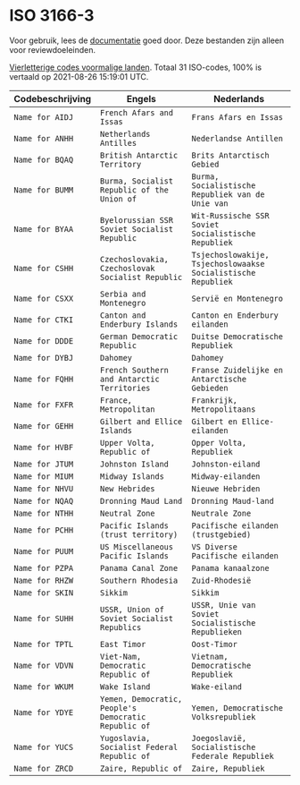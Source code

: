 # ISO 3166-3

Voor gebruik, lees de [documentatie](https://github.com/opentaal/opentaal-isocodes) goed door. Deze bestanden zijn alleen voor reviewdoeleinden.

[Vierletterige codes voormalige landen](https://nl.wikipedia.org/wiki/ISO_3166-3). Totaal 31 ISO-codes, 100% is vertaald op 2021-08-26 15:19:01 UTC.

Codebeschrijving | Engels | Nederlands
---|---|---
`Name for AIDJ` | `French Afars and Issas` | `Frans Afars en Issas`
`Name for ANHH` | `Netherlands Antilles` | `Nederlandse Antillen`
`Name for BQAQ` | `British Antarctic Territory` | `Brits Antarctisch Gebied`
`Name for BUMM` | `Burma, Socialist Republic of the Union of` | `Burma, Socialistische Republiek van de Unie van`
`Name for BYAA` | `Byelorussian SSR Soviet Socialist Republic` | `Wit-Russische SSR Soviet Socialistische Republiek`
`Name for CSHH` | `Czechoslovakia, Czechoslovak Socialist Republic` | `Tsjechoslowakije, Tsjechoslowaakse Socialistische Republiek`
`Name for CSXX` | `Serbia and Montenegro` | `Servië en Montenegro`
`Name for CTKI` | `Canton and Enderbury Islands` | `Canton en Enderbury eilanden`
`Name for DDDE` | `German Democratic Republic` | `Duitse Democratische Republiek`
`Name for DYBJ` | `Dahomey` | `Dahomey`
`Name for FQHH` | `French Southern and Antarctic Territories` | `Franse Zuidelijke en Antarctische Gebieden`
`Name for FXFR` | `France, Metropolitan` | `Frankrijk, Metropolitaans`
`Name for GEHH` | `Gilbert and Ellice Islands` | `Gilbert en Ellice-eilanden`
`Name for HVBF` | `Upper Volta, Republic of` | `Opper Volta, Republiek`
`Name for JTUM` | `Johnston Island` | `Johnston-eiland`
`Name for MIUM` | `Midway Islands` | `Midway-eilanden`
`Name for NHVU` | `New Hebrides` | `Nieuwe Hebriden`
`Name for NQAQ` | `Dronning Maud Land` | `Dronning Maud-land`
`Name for NTHH` | `Neutral Zone` | `Neutrale Zone`
`Name for PCHH` | `Pacific Islands (trust territory)` | `Pacifische eilanden (trustgebied)`
`Name for PUUM` | `US Miscellaneous Pacific Islands` | `VS Diverse Pacifische eilanden`
`Name for PZPA` | `Panama Canal Zone` | `Panama kanaalzone`
`Name for RHZW` | `Southern Rhodesia` | `Zuid-Rhodesië`
`Name for SKIN` | `Sikkim` | `Sikkim`
`Name for SUHH` | `USSR, Union of Soviet Socialist Republics` | `USSR, Unie van Soviet Socialistische Republieken`
`Name for TPTL` | `East Timor` | `Oost-Timor`
`Name for VDVN` | `Viet-Nam, Democratic Republic of` | `Vietnam, Democratische Republiek`
`Name for WKUM` | `Wake Island` | `Wake-eiland`
`Name for YDYE` | `Yemen, Democratic, People's Democratic Republic of` | `Yemen, Democratische Volksrepubliek`
`Name for YUCS` | `Yugoslavia, Socialist Federal Republic of` | `Joegoslavië, Socialistische Federale Republiek`
`Name for ZRCD` | `Zaire, Republic of` | `Zaire, Republiek`
